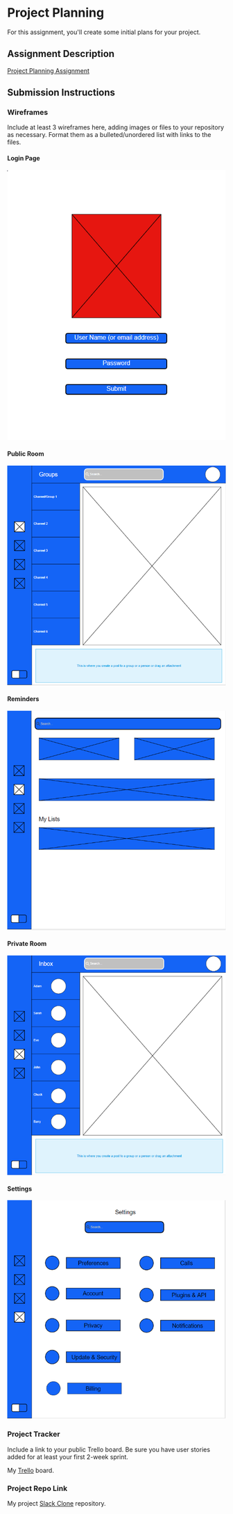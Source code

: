 # Project Planning
For this assignment, you'll create some initial plans for your project.

## Assignment Description
[Project Planning Assignment](https://education.launchcode.org/liftoff/modules/assignments/project-planning)

## Submission Instructions

### Wireframes

Include at least 3 wireframes here, adding images or files to your repository as necessary. Format them as a bulleted/unordered list with links to the files.

#### Login Page
![Image of Login Page](https://github.com/JayhawkChief/liftoff-assignments/blob/master/P3-Project_Planning/Login%20Page.png)

#### Public Room
![Image of Public Room](https://github.com/JayhawkChief/liftoff-assignments/blob/master/P3-Project_Planning/Home-PublicRoom.png)

#### Reminders
![Image of Reminders](https://github.com/JayhawkChief/liftoff-assignments/blob/master/P3-Project_Planning/Reminders.png)

#### Private Room
![Image of Private Room](https://github.com/JayhawkChief/liftoff-assignments/blob/master/P3-Project_Planning/Inbox-PrivateRoom.png)

#### Settings
![Image of Settings](https://github.com/JayhawkChief/liftoff-assignments/blob/master/P3-Project_Planning/Settings.png)


### Project Tracker

Include a link to your public Trello board. Be sure you have user stories added for at least your first 2-week sprint.

My [Trello](https://trello.com/b/mYCVrQ1z/slack-clone) board. 

### Project Repo Link

My project [Slack Clone](https://github.com/JayhawkChief/slack-clone) repository. 
